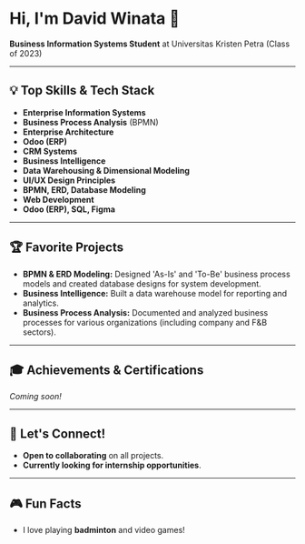 # Hi, I'm David Winata 👋

**Business Information Systems Student** at Universitas Kristen Petra (Class of 2023)

---

## 💡 Top Skills & Tech Stack
- **Enterprise Information Systems**
- **Business Process Analysis** (BPMN)
- **Enterprise Architecture**
- **Odoo (ERP)**
- **CRM Systems**
- **Business Intelligence**
- **Data Warehousing & Dimensional Modeling**
- **UI/UX Design Principles**
- **BPMN, ERD, Database Modeling**
- **Web Development**
- **Odoo (ERP), SQL, Figma**

---

## 🏆 Favorite Projects
- **BPMN & ERD Modeling:** Designed 'As-Is' and 'To-Be' business process models and created database designs for system development.
- **Business Intelligence:** Built a data warehouse model for reporting and analytics.
- **Business Process Analysis:** Documented and analyzed business processes for various organizations (including company and F&B sectors).

---

## 🎓 Achievements & Certifications
*Coming soon!*

---

## 🤝 Let's Connect!
- **Open to collaborating** on all projects.
- **Currently looking for internship opportunities**.

---

## 🎮 Fun Facts
- I love playing **badminton** and video games!

<!-- Add social links below when available -->
<!--
[LinkedIn](https://linkedin.com/in/YOUR-LINKEDIN)
[Portfolio](https://YOUR-PORTFOLIO.com)
-->
